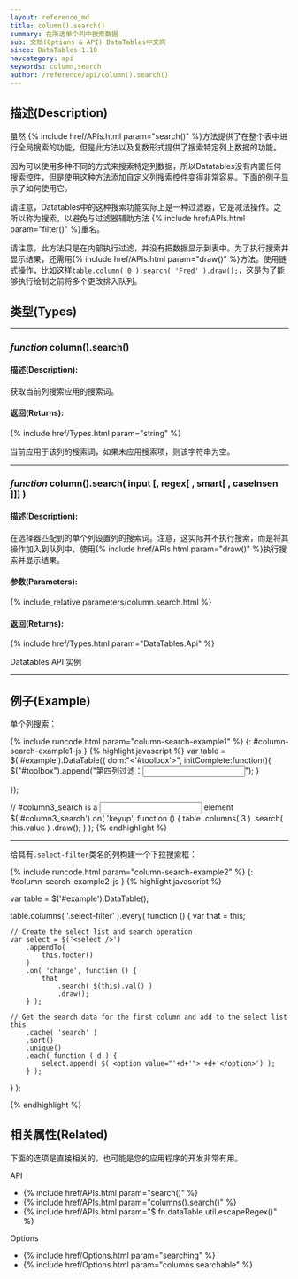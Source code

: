 ```yaml
---
layout: reference_md
title: column().search()
summary: 在所选单个列中搜索数据
sub: 文档(Options & API) DataTables中文网
since: DataTables 1.10
navcategory: api
keywords: column,search
author: /reference/api/column().search()
---
```


## 描述(Description)
虽然 {% include href/APIs.html param="search()" %}方法提供了在整个表中进行全局搜索的功能，但是此方法以及复数形式提供了搜索特定列上数据的功能。

因为可以使用多种不同的方式来搜索特定列数据，所以Datatables没有内置任何搜索控件，但是使用这种方法添加自定义列搜索控件变得非常容易。下面的例子显示了如何使用它。

请注意，Datatables中的这种搜索功能实际上是一种过滤器，它是减法操作。之所以称为搜索，以避免与过滤器辅助方法 {% include href/APIs.html param="filter()" %}重名。

请注意，此方法只是在内部执行过滤，并没有把数据显示到表中。为了执行搜索并显示结果，还需用{% include href/APIs.html param="draw()" %}方法。使用链式操作，比如这样`table.column( 0 ).search( 'Fred' ).draw();`，这是为了能够执行绘制之前将多个更改排入队列。


## 类型(Types)

---
    
### _function_ **column().search()**   

#### 描述(Description):

获取当前列搜索应用的搜索词。

#### 返回(Returns):
{% include href/Types.html param="string" %}

当前应用于该列的搜索词，如果未应用搜索项，则该字符串为空。

---
    
### _function_ **column().search( input [, regex[ , smart[ , caseInsen ]]] )**   

#### 描述(Description):

在选择器匹配到的单个列设置列的搜索词。注意，这实际并不执行搜索，而是将其操作加入到队列中，使用{% include href/APIs.html param="draw()" %}执行搜索并显示结果。
     
#### 参数(Parameters):
{% include_relative parameters/column.search.html %}

#### 返回(Returns):
{% include href/Types.html param="DataTables.Api" %}

Datatables API 实例


--- 
    
## 例子(Example)

单个列搜索：

{% include runcode.html param="column-search-example1" %}
{: #column-search-example1-js }
{% highlight javascript %}
var table = $('#example').DataTable({
    dom:"<'#toolbox'><lftip>",
    initComplete:function(){
        $("#toolbox").append("第四列过滤：<input type='text' id='column3_search'>");
    }

});
 
// #column3_search is a <input type="text"> element
$('#column3_search').on( 'keyup', function () {
    table
        .columns( 3 )
        .search( this.value )
        .draw();
} );
{% endhighlight %}

---

给具有`.select-filter`类名的列构建一个下拉搜索框：

{% include runcode.html param="column-search-example2" %}
{: #column-search-example2-js }
{% highlight javascript %}

var table = $('#example').DataTable();
 
table.columns( '.select-filter' ).every( function () {
    var that = this;
 
    // Create the select list and search operation
    var select = $('<select />')
        .appendTo(
            this.footer()
        )
        .on( 'change', function () {
            that
                .search( $(this).val() )
                .draw();
        } );
 
    // Get the search data for the first column and add to the select list
    this
        .cache( 'search' )
        .sort()
        .unique()
        .each( function ( d ) {
            select.append( $('<option value="'+d+'">'+d+'</option>') );
        } );
} );

{% endhighlight %}

## 相关属性(Related)
下面的选项是直接相关的，也可能是您的应用程序的开发非常有用。

API

- {% include href/APIs.html param="search()" %}
- {% include href/APIs.html param="columns().search()" %}
- {% include href/APIs.html param="$.fn.dataTable.util.escapeRegex()" %}


Options

- {% include href/Options.html param="searching" %}
- {% include href/Options.html param="columns.searchable" %}
